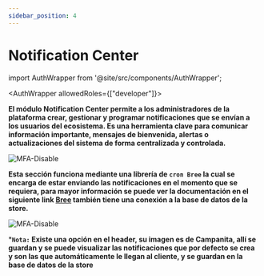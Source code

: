 ```yaml
---
sidebar_position: 4
---
```

# Notification Center

import AuthWrapper from '@site/src/components/AuthWrapper';

<AuthWrapper allowedRoles={["developer"]}>

**El módulo Notification Center permite a los administradores de la plataforma crear, gestionar y programar notificaciones que se envían a los usuarios del ecosistema. Es una herramienta clave para comunicar información importante, mensajes de bienvenida, alertas o actualizaciones del sistema de forma centralizada y controlada.**

![MFA-Disable](/img/backoffice-user/notification_center_backoffice.png)

**Esta sección funciona mediante una librería de `cron Bree` la cual se encarga de estar enviando las notificaciones en el momento que se requiera, para mayor información se puede ver la documentación en el siguiente link  [Bree](https://www.npmjs.com/package/bree) también tiene una conexión a la base de datos de la store.**

![MFA-Disable](/img/backoffice-user/icon_notification_backoffice.png)

***`Nota:` Existe una opción en el header, su imagen es de Campanita, allí se guardan y se puede visualizar las notificaciones que por defecto se crea y son las que automáticamente le llegan al cliente, y se guardan en la base de datos de la store**

</AuthWrapper>
